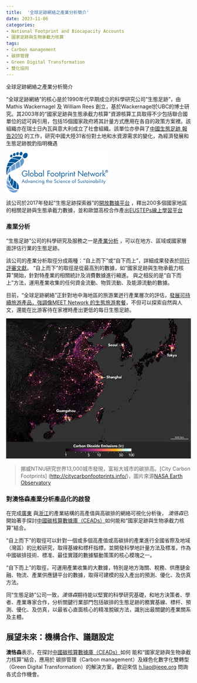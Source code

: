 ```yaml
---
title:  '全球足跡網絡之產業分析簡介'
date: 2023-11-06
categories:
- National Footprint and Biocapacity Accounts
- 國家足跡與生物承截力核算
tags:
- Carbon management
- 碳排管理
- Green Digital Transformation
- 雙化協同
---
```


全球足跡網絡之產業分析簡介

“全球足跡網絡”的核心是於1990年代早期成立的科學研究公司“生態足跡”，由Mathis Wackernagel 及 William Rees 創立，基於Wackernagel於UBC的博士研究。其2003年的“國家足跡與生態承截力核算”資源核算工具取得不少包括聯合國單位的認可與引用，包括15個國家政府將其計量方式應用在各自的政策方案裡。該組織亦在瑞士日內瓦與意大利成立了社會組織。該單位亦參與了[中國生態足跡 
報告2010](https://www.footprintnetwork.org/content/images/uploads/LPR_China_2010_Chinese.pdf) 的工作，研究中國大陸31省份對土地和水資源需求的變化，為經濟發展和生態足跡脫釣指明機遇

 <!--more-->
 
![Global-Footprint-Network-logo](Global-Footprint-Network-logo-blue-trademark.png)

該公司於2017年發起“生態足跡探索器”的[開放數據平台](https://data.footprintnetwork.org/#/) ，釋出200多個國家地區的相關足跡與生態承截力數據，並和歐盟高校合作產出[EUSTEPs線上學習平台](https://www.eusteps.eu/)

### 產業分析

“生態足跡”公司的科學研究及服務之一是[產業分析](https://www.footprintnetwork.org/our-work/sector-analysis/) ，可以在地方、區域或國家層面評估行業的生態足跡。

該公司的產業分析取徑分成兩種：“自上而下”或“自下而上”，詳細成果發表於[同行評審文獻](https://www.footprintnetwork.org/resources/journal-articles/)。
“自上而下”的取徑是從最高別的數據，如“國家足跡與生物承截力核算”開始，針對特產業的相關統計及消費數據進行縮進。
與之相反的是“自下而上”方法，運用產業收集的任何資金流動、物質流動、及能源流動的數據。

目前，“全球足跡網絡”正針對地中海地區的旅游業迸行產業層次的評估，[發展可持續旅游產品，強調像MEET Network 的生態旅游套餐](https://www.footprintnetwork.org/our-work/sustainable-tourism/)，不但可以探索自然與人文，還能在比游客待在家裡時產出更低的每日生態足跡。

![富裕大城市的碳排高，責任也大](./featured.png)
> 挪威NTNU研究世界13,000城市發現，富裕大城市的碳排高。[City Carbon Footprints] (http://citycarbonfootprints.info/)，圖片來源[NASA Earth Observatory](https://earthobservatory.nasa.gov/images/144807/sizing-up-the-carbon-footprint-of-cities)


### 對澳恪森產業分析產品化的啟發

在完成[廣東](https://oxon8.netlify.app/post/2023-10-26-guandong-high-carbon-intensity-industry-mapping/) 與[浙江](https://oxon8.netlify.app/post/2023-11-05-zhejiang-high-carbon-intensity-industry-mapping/)的產業結構的高產值與高碳排的網絡可視化分析後， *澳恪森*已開始著手探討[中國碳核算數據庫（CEADs）](https://www.ceads.net.cn/)如何能和“國家足跡與生物承截力核算”結合。

“自上而下”的取徑可以針對一個或多個高產值或高碳排的產業進行全國省際及地域（灣區）的比較研究，取得基線和標杆指標，並開發科學地計量方法及標准，作為中國碳排技術、標准、最佳實踐的數據驅動策策的核心模塊之一。

“自下而上”的取徑，可運用產業收集的大數據，特別是地方海關、稅務、供應鏈金融、物流、產業供應鏈平台的數據，取得可建模的投入產出的預測、優化、及仿真方法。

同“生態足跡”公司一致，*澳恪森*期待能以堅實的科學研究基礎，和地方決策者、學者、產業專家合作，分析關鍵行業部門包括碳排的生態足跡的務實基線、標杆、預測、優化、及仿真，以最省心直面核心的精准脫碳方法，識別出最關鍵的產業關系及主體。

## 展望未來：機構合作、議題設定

**澳恪森**表示，在探討[中國碳核算數據庫（CEADs）](https://www.ceads.net.cn/)如何 能和“國家足跡與生物承截力核算”結合，應用於 碳排管理（Carbon management）及綠色化數字化雙轉型（Green Digital Transformation）的解決方案，歡迎來信 h.liao@ieee.org 問詢各式合作機會。

